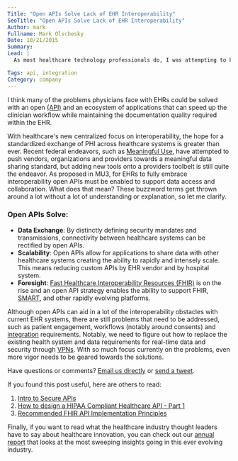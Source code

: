 ```yaml
---
Title: "Open APIs Solve Lack of EHR Interoperability"
SeoTitle: "Open APIs Solve Lack of EHR Interoperability"
Author: mark
Fullname: Mark Olschesky
Date: 10/21/2015
Summary: 
Lead: |
  As most healthcare technology professionals do, I was attempting to keep up to date on industry happenings in my down time and ran across [Becker’s](http://www.beckershospitalreview.com/healthcare-information-technology/) article *[15 criticisms on the lack of EHR interoperability from an AHA report](http://www.beckershospitalreview.com/healthcare-information-technology/15-criticisms-on-the-lack-of-ehr-interoperability.html)* by [Max Green](https://www.linkedin.com/pub/max-green/77/b9a/19). It is no secret that that there is a lot of discontent with current electronic health record (EHR) systems, mainly due to limited features and overly complicated processes that take away from patient care. But what this article failed to address are the proposed solutions to the perpetual problems. 

Tags: api, integration
Category: company
---
```

I think many of the problems physicians face with EHRs could be solved with an open [(API)](https://catalyze.io/glossary/healthcare-api) and an ecosystem of applications that can speed up the clinician workflow while maintaining the documentation quality required within the EHR. 

With healthcare's new centralized focus on interoperability, the hope for a standardized exchange of PHI across healthcare systems is greater than ever. Recent federal endeavors, such as [Meaningful Use](https://catalyze.io/blog/false-claims-meaningful-use-and-hipaa-compliance-what-s-the-connection), have attempted to push vendors, organizations and providers towards a meaningful data sharing standard, but adding new tools onto a providers toolbelt is still quite the endeavor. As proposed in MU3, for EHRs to fully embrace interoperability open APIs must be enabled to support data access and collaboration. What does that mean? These buzzword terms get thrown around a lot without a lot of understanding or explanation, so let me clarify. 

### Open APIs Solve:

- **Data Exchange**: By distinctly defining security mandates and transmissions, connectivity between healthcare systems can be rectified by open APIs. 
- **Scalability**: Open APIs allow for applications to share data with other healthcare systems creating the ability to rapidly and intensely scale. This means reducing custom APIs by EHR vendor and by hospital system.
- **Foresight**: [Fast Healthcare Interoperability Resources (FHIR)](https://catalyze.io/learn/introduction-to-fhir) is on the rise and an open API strategy enables the ability to support FHIR, [SMART](http://smarthealthit.org/), and other rapidly evolving platforms. 

Although open APIs can aid in a lot of the interoperability obstacles with current EHR systems, there are still problems that need to be addressed, such as patient engagement, workflows (notably around consents) and [integration](https://catalyze.io/solutions/data-integration-control) requirements. Notably, we need to figure out how to replace the existing health system and data requirements for real-time data and security through [VPNs](https://catalyze.io/blog/vpn-security-healthcare-integration). With so much focus currently on the problems, even more vigor needs to be geared towards the solutions.

Have questions or comments? [Email us directly](https://catalyze.io/blog/hello@catalyze.io) or [send a tweet](https://twitter.com/catalyzeio).

If you found this post useful, here are others to read:

1. [Intro to Secure APIs](https://catalyze.io/blog/intro-to-secure-apis)
2. [How to design a HIPAA Compliant Healthcare API - Part 1](https://catalyze.io/blog/how-to-design-a-hipaa-compliant-healthcare-api)
3. [Recommended FHIR API Implementation Principles](https://catalyze.io/learn/recommended-fhir-api-implementation-principles)

Finally, if you want to read what the healthcare industry thought leaders have to say about healthcare innovation, you can check out our [annual report](https://catalyze.io/innovation/2015) that looks at the most sweeping insights going in this ever evolving industry.

